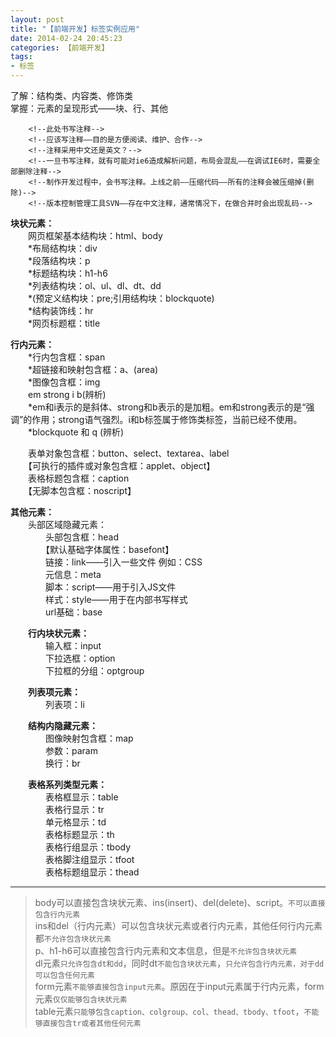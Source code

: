 ```yaml
---
layout: post
title: "【前端开发】标签实例应用"
date: 2014-02-24 20:45:23
categories: 【前端开发】
tags:
- 标签
---
```

了解：结构类、内容类、修饰类  
掌握：元素的呈现形式——块、行、其他  

```
	<!--此处书写注释-->
	<!--应该写注释——目的是方便阅读、维护、合作-->
	<!--注释采用中文还是英文？-->
	<!--一旦书写注释，就有可能对ie6造成解析问题，布局会混乱——在调试IE6时，需要全部删除注释-->
	<!--制作开发过程中，会书写注释。上线之前——压缩代码——所有的注释会被压缩掉(删除)-->
	<!--版本控制管理工具SVN——存在中文注释，通常情况下，在做合并时会出现乱码-->
```

**块状元素：**  
　　网页框架基本结构块：html、body  
　　\*布局结构块：div  
　　\*段落结构块：p  
　　\*标题结构块：h1-h6  
　　\*列表结构块：ol、ul、dl、dt、dd  
　　\*(预定义结构块：pre;引用结构块：blockquote)  
　　\*结构装饰线：hr  
　　\*网页标题框：title  

<!-- more -->

**行内元素：**  
　　\*行内包含框：span  
　　\*超链接和映射包含框：a、(area)  
　　\*图像包含框：img  
　　em strong i b(辨析)  
　　\*em和i表示的是斜体、strong和b表示的是加粗。em和strong表示的是“强调”的作用；strong语气强烈。i和b标签属于修饰类标签，当前已经不使用。  
　　\*blockquote 和 q (辨析)  

　　表单对象包含框：button、select、textarea、label  
　　【可执行的插件或对象包含框：applet、object】  
　　表格标题包含框：caption  
　　【无脚本包含框：noscript】  

**其他元素：**  
　　头部区域隐藏元素：  
　　　　头部包含框：head  
　　　　【默认基础字体属性：basefont】  
　　　　链接：link——引入一些文件 例如：CSS  
　　　　元信息：meta  
　　　　脚本：script——用于引入JS文件  
　　　　样式：style——用于在内部书写样式  
　　　　url基础：base  

　　**行内块状元素：**  
　　　　输入框：input  
　　　　下拉选框：option  
　　　　下拉框的分组：optgroup  

　　**列表项元素：**  
　　　　列表项：li  

　　**结构内隐藏元素：**  
　　　　图像映射包含框：map  
　　　　参数：param  
　　　　换行：br  

　　**表格系列类型元素：**  
　　　　表格框显示：table  
　　　　表格行显示：tr  
　　　　单元格显示：td  
　　　　表格标题显示：th  
　　　　表格行组显示：tbody  
　　　　表格脚注组显示：tfoot  
　　　　表格标题组显示：thead  

------

> body可以直接包含块状元素、ins(insert)、del(delete)、script。`不可以直接包含行内元素`  
> ins和del（行内元素）可以包含块状元素或者行内元素，其他任何行内元素都`不允许包含块状元素`  
> p、h1-h6可以直接包含行内元素和文本信息，但是`不允许包含块状元素`  
> dl元素`只允许包含dt和dd`，同时dt`不能包含块状元素`，`只允许包含行内元素，对于dd可以包含任何元素`  
> form元素`不能够直接包含input元素`。原因在于input元素属于行内元素，form元素`仅仅能够包含块状元素`  
> table元素`只能够包含caption、colgroup、col、thead、tbody、tfoot`，`不能够直接包含tr或者其他任何元素`  